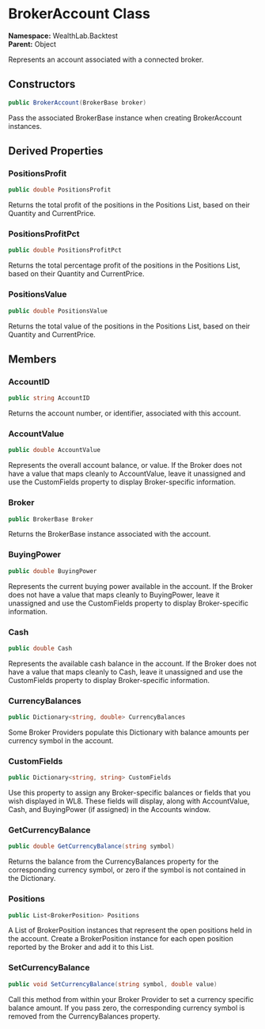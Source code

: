 # BrokerAccount Class

**Namespace:** WealthLab.Backtest  
**Parent:** Object

Represents an account associated with a connected broker.

## Constructors

```csharp
public BrokerAccount(BrokerBase broker)
```
Pass the associated BrokerBase instance when creating BrokerAccount instances.

## Derived Properties

### PositionsProfit
```csharp
public double PositionsProfit
```
Returns the total profit of the positions in the Positions List, based on their Quantity and CurrentPrice.

### PositionsProfitPct
```csharp
public double PositionsProfitPct
```
Returns the total percentage profit of the positions in the Positions List, based on their Quantity and CurrentPrice.

### PositionsValue
```csharp
public double PositionsValue
```
Returns the total value of the positions in the Positions List, based on their Quantity and CurrentPrice.

## Members

### AccountID
```csharp
public string AccountID
```
Returns the account number, or identifier, associated with this account.

### AccountValue
```csharp
public double AccountValue
```
Represents the overall account balance, or value. If the Broker does not have a value that maps cleanly to AccountValue, leave it unassigned and use the CustomFields property to display Broker-specific information.

### Broker
```csharp
public BrokerBase Broker
```
Returns the BrokerBase instance associated with the account.

### BuyingPower
```csharp
public double BuyingPower
```
Represents the current buying power available in the account. If the Broker does not have a value that maps cleanly to BuyingPower, leave it unassigned and use the CustomFields property to display Broker-specific information.

### Cash
```csharp
public double Cash
```
Represents the available cash balance in the account. If the Broker does not have a value that maps cleanly to Cash, leave it unassigned and use the CustomFields property to display Broker-specific information.

### CurrencyBalances
```csharp
public Dictionary<string, double> CurrencyBalances
```
Some Broker Providers populate this Dictionary with balance amounts per currency symbol in the account.

### CustomFields
```csharp
public Dictionary<string, string> CustomFields
```
Use this property to assign any Broker-specific balances or fields that you wish displayed in WL8. These fields will display, along with AccountValue, Cash, and BuyingPower (if assigned) in the Accounts window.

### GetCurrencyBalance
```csharp
public double GetCurrencyBalance(string symbol)
```
Returns the balance from the CurrencyBalances property for the corresponding currency symbol, or zero if the symbol is not contained in the Dictionary.

### Positions
```csharp
public List<BrokerPosition> Positions
```
A List of BrokerPosition instances that represent the open positions held in the account. Create a BrokerPosition instance for each open position reported by the Broker and add it to this List.

### SetCurrencyBalance
```csharp
public void SetCurrencyBalance(string symbol, double value)
```
Call this method from within your Broker Provider to set a currency specific balance amount. If you pass zero, the corresponding currency symbol is removed from the CurrencyBalances property. 